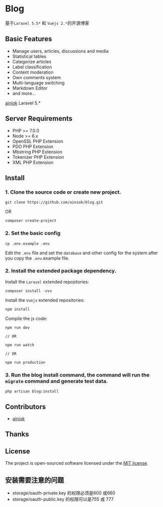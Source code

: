 
# Blog

基于`Laravel 5.5*` 和 `Vuejs 2.*`的开源博客 

## Basic Features

- Manage users, articles, discussions and media
- Statistical tables
- Categorize articles
- Label classification
- Content moderation
- Own comments system
- Multi-language switching
- Markdown Editor
- and more...

[ainiok](https://github.com/ainiok/blog) Laravel 5.*

## Server Requirements

- PHP >= 7.0.0
- Node >= 6.x
- OpenSSL PHP Extension
- PDO PHP Extension
- Mbstring PHP Extension
- Tokenizer PHP Extension
- XML PHP Extension


## Install

### 1. Clone the source code or create new project.

```shell
git clone https://github.com/ainiok/blog.git
```

OR

```shell
composer create-project 
```

### 2. Set the basic config

```shell
cp .env.example .env
```

Edit the `.env` file and set the `database` and other config for the system after you copy the `.env`.example file.

### 2. Install the extended package dependency.

Install the `Laravel` extended repositories: 

```shell
composer install -vvv
```

Install the `Vuejs` extended repositories: 

```shel
npm install
```

Compile the js code: 

```shel
npm run dev

// OR

npm run watch

// OR

npm run production
```

### 3. Run the blog install command, the command will run the `migrate` command and generate test data.

```shell
php artisan blog:install
```

## Contributors

- [ainiok](http://github.com/ainiok)

## Thanks

## License

The project is open-sourced software licensed under the [MIT license](http://opensource.org/licenses/MIT).


## 安装需要注意的问题

- storage/oauth-private.key 的权限必须是600 或660
- storage/oauth-public.key  的权限可以是755 或 777